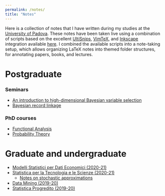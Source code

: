 ```yaml
---
permalink: /notes/
title: "Notes"
---
```


Here is a collection of notes that I have written during my studies at the [University of Padova](https://www.stat.unipd.it/).
These notes have been taken live using a combination of scripts based on the excellent [UltiSnips](https://github.com/SirVer/ultisnips), [VimTeX](https://github.com/lervag/vimtex), and [Inkscape](https://inkscape.org/) integration available [here](https://castel.dev/).
I combined the available scripts into a note-taking setup, which allows organizing LaTeX notes into themed folder structures, for annotating papers, books, and lectures.

# Postgraduate

### Seminars
* [An introduction to high-dimensional Bayesian variable selection](/files/pdf/notes/ISBA_2_highDimensionalBayes.pdf)
* [Bayesian record linkage](/files/pdf/notes/ISBA_5_bayesianEntityResolution.pdf)

### PhD courses
* [Functional Analysis](/files/pdf/notes/functional-analysis.pdf)
* [Probability Theory](/files/pdf/notes/probability-theory.pdf)

# Graduate and undergraduate
* [Modelli Statistici per Dati Economici (2020-21)](/files/pdf/notes/modelli-economici.pdf)
* [Statistica per la Tecnologia e le Scienze (2020-21)](/files/pdf/notes/tecnologia-industria.pdf)
    * [Notes on stochastic approximations](/files/pdf/notes/Fu_2015_Handbook_of_Simulation_Optimization.pdf)
* [Data Mining (2019-20)](/files/pdf/notes/data-mining.pdf)
* [Statistica Progredito (2019-20)](/files/pdf/notes/statistica-progredito.pdf)
